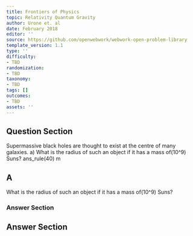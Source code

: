 ```yaml
---
title: Frontiers of Physics
topic: Relativity Quantum Gravity
author: Urone et. al
date: February 2018
editor: ''
source: https://github.com/openwebwork/webwork-open-problem-library
template_version: 1.1
type: ''
difficulty:
- TBD
randomization:
- TBD
taxonomy:
- TBD
tags: []
outcomes:
- TBD
assets: ''
---
```


## Question Section 

Supermassive black holes are thought to exist at the centre of many galaxies. 
a) What is the radius of such an object if it has a mass of(10^9) Suns?
ans_rule(40) m

## A
What is the radius of such an object if it has a mass of(10^9) Suns?
### Answer Section


## Answer Section

